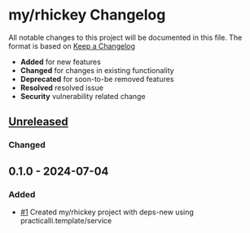 # my/rhickey Changelog

All notable changes to this project will be documented in this file.
The format is based on [Keep a Changelog](https://keepachangelog.com/en/1.0.0/)

* **Added** for new features
* **Changed** for changes in existing functionality
* **Deprecated** for soon-to-be removed features
* **Resolved** resolved issue
* **Security** vulnerability related change

## [Unreleased]

### Changed

## 0.1.0 - 2024-07-04

### Added

* [#1](https://github.com/practicalli/clojure/issues/1) Created my/rhickey project with deps-new using practicalli.template/service

[Unreleased]: https://github.com/my/rhickey/compare/0.1.1...HEAD

